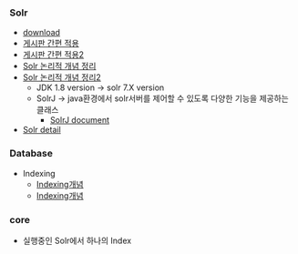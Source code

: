 ### Solr
- [download](https://solr.apache.org/downloads.html)
- [게시판 간편 적용](https://forest71.tistory.com/200?category=628611)
- [게시판 간편 적용2](https://jetalog.net/category/::%20Dev/Search%20Engine?page=2)
- [Solr 논리적 개념 정리](https://dogrushdev.tistory.com/category/%ED%94%84%EB%A0%88%EC%9E%84%EC%9B%8C%ED%81%AC)
- [Solr 논리적 개념 정리2](https://m.blog.naver.com/PostView.naver?isHttpsRedirect=true&blogId=sealriel&logNo=220008394422)
    - JDK 1.8 version -> solr 7.X version
    - SolrJ -> java환경에서 solr서버를 제어할 수 있도록 다양한 기능을 제공하는 클래스
        - [SolrJ document](https://solr.apache.org/guide/6_6/using-solrj.html)
- [Solr detail](https://www.joinc.co.kr/w/Site/Search/Document/Solr)

### Database
- Indexing
    - [Indexing개념](https://coding-factory.tistory.com/746)
    - [Indexing개념](https://velog.io/@bsjp400/Database-DB-%EC%9D%B8%EB%8D%B1%EC%8B%B1Indexing%EC%9D%B4%EB%9E%80)

### core
- 실행중인 Solr에서 하나의 Index